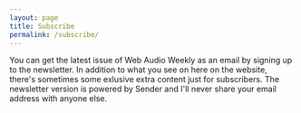 ```yaml
---
layout: page
title: Subscribe
permalink: /subscribe/
---
```


You can get the latest issue of Web Audio Weekly as an email by
signing up to the newsletter. In addition to what you see on here on
the website, there's sometimes some exlusive extra content just for
subscribers. The newsletter version is powered by Sender and I'll
never share your email address with anyone else.

<div style="text-align: left" class="sender-form-field" data-sender-form-id="l0s9sb6cennjeepd5by"></div>
